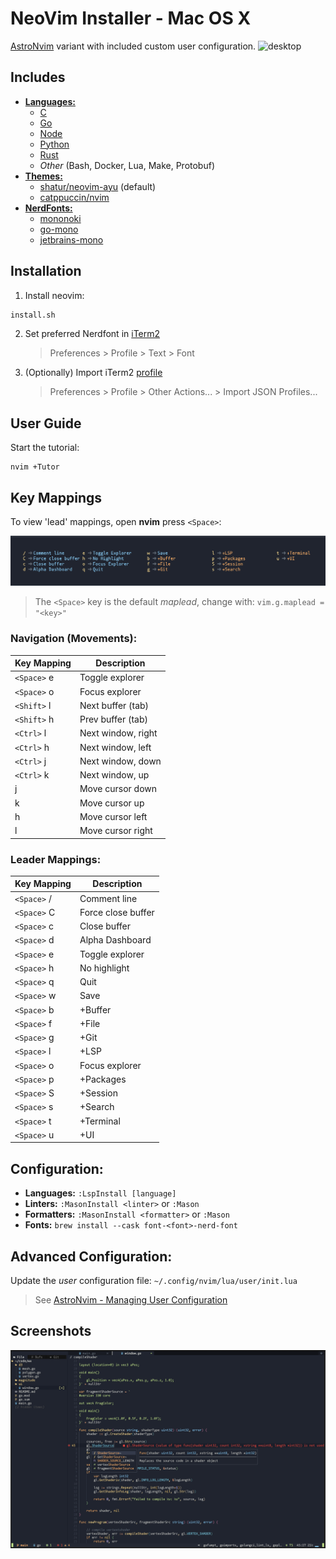 # NeoVim Installer - Mac OS X

[AstroNvim](https://astronvim.github.io) variant with included custom user configuration.
![desktop][desktop]

## Includes

- [**Languages:**](https://github.com/neovim/nvim-lspconfig/blob/master/doc/server_configurations.md)
  - [C](https://github.com/neovim/nvim-lspconfig/blob/master/doc/server_configurations.md#clangd)
  - [Go](https://github.com/neovim/nvim-lspconfig/blob/master/doc/server_configurations.md#gopls)
  - [Node](https://github.com/neovim/nvim-lspconfig/blob/master/doc/server_configurations.md#tsserver)
  - [Python](https://github.com/neovim/nvim-lspconfig/blob/master/doc/server_configurations.md#pyright)
  - [Rust](https://github.com/neovim/nvim-lspconfig/blob/master/doc/server_configurations.md#rust_analyzer)
  - _Other_ (Bash, Docker, Lua, Make, Protobuf)
- [**Themes:**](https://github.com/topics/neovim-theme)
  - [shatur/neovim-ayu](https://github.com/Shatur/neovim-ayu) (default)
  - [catppuccin/nvim](https://github.com/catppuccin/nvim)
- [**NerdFonts:**](https://www.nerdfonts.com)
  - [mononoki](https://www.programmingfonts.org/#mononoki)
  - [go-mono](https://www.programmingfonts.org/#go-mono)
  - [jetbrains-mono](https://www.programmingfonts.org/#jetbrains-mono)

## Installation

1. Install neovim:

```sh
install.sh
```

2. Set preferred Nerdfont in [iTerm2](https://iterm2.com)

   > Preferences > Profile > Text > Font

3. (Optionally) Import iTerm2 [profile](profiles/iterm2/Afterglow.json)

   > Preferences > Profile > Other Actions... > Import JSON Profiles...

## User Guide

Start the tutorial:

```
nvim +Tutor
```

## Key Mappings

To view 'lead' mappings, open **nvim** press `<Space>`:

![mappings][mappings]

> The `<Space>` key is the default _maplead_, change with: `vim.g.maplead = "<key>"`

### Navigation (Movements):

| Key Mapping | Description        |
| ----------- | ------------------ |
| `<Space>` e | Toggle explorer    |
| `<Space>` o | Focus explorer     |
| `<Shift>` l | Next buffer (tab)  |
| `<Shift>` h | Prev buffer (tab)  |
| `<Ctrl>` l  | Next window, right |
| `<Ctrl>` h  | Next window, left  |
| `<Ctrl>` j  | Next window, down  |
| `<Ctrl>` k  | Next window, up    |
| j           | Move cursor down   |
| k           | Move cursor up     |
| h           | Move cursor left   |
| l           | Move cursor right  |

### Leader Mappings:

| Key Mapping | Description        |
| ----------- | ------------------ |
| `<Space>` / | Comment line       |
| `<Space>` C | Force close buffer |
| `<Space>` c | Close buffer       |
| `<Space>` d | Alpha Dashboard    |
| `<Space>` e | Toggle explorer    |
| `<Space>` h | No highlight       |
| `<Space>` q | Quit               |
| `<Space>` w | Save               |
| `<Space>` b | +Buffer            |
| `<Space>` f | +File              |
| `<Space>` g | +Git               |
| `<Space>` l | +LSP               |
| `<Space>` o | Focus explorer     |
| `<Space>` p | +Packages          |
| `<Space>` S | +Session           |
| `<Space>` s | +Search            |
| `<Space>` t | +Terminal          |
| `<Space>` u | +UI                |

## Configuration:

- **Languages:** `:LspInstall [language]`
- **Linters:** `:MasonInstall <linter>` or `:Mason`
- **Formatters:** `:MasonInstall <formatter>` or `:Mason`
- **Fonts:** `brew install --cask font-<font>-nerd-font`

## Advanced Configuration:

Update the _user_ configuration file: `~/.config/nvim/lua/user/init.lua`

> See [AstroNvim - Managing User Configuration](https://astronvim.github.io/Configuration/manage_user_config)

## Screenshots

![screen][screen]

[desktop]: https://raw.githubusercontent.com/josephbharrison/nvim/main/images/desktop.png
[screen]: https://raw.githubusercontent.com/josephbharrison/nvim/main/images/screen.png
[mappings]: https://raw.githubusercontent.com/josephbharrison/nvim/main/images/mappings.png
